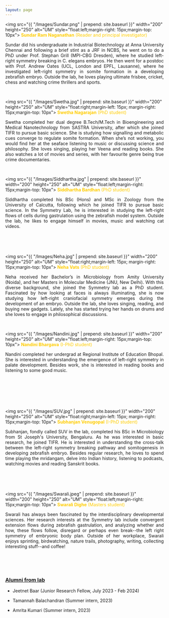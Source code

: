 ```yaml
---
layout: page
---
```


<img src="{{ "/Images/Sundar.png" | prepend: site.baseurl }}" width="200" height="250" alt="UM" style="float:left;margin-right:         15px;margin-top: 10px">
<font color="#fc0">
    <b>Sundar Ram Naganathan</b> (Reader and principal investigator)
</font>
<p align="justify">Sundar did his undergraduate in Industrial Biotechnology at Anna University Chennai and following a brief stint as a JRF in NCBS, he went on to do a PhD under Prof. Stephan Grill (MPI-CBG Dresden), where he studied left-right symmetry breaking in C. elegans embryos. He then went for a postdoc with Prof. Andrew Oates (UCL, London and EPFL, Lausanne), where he investigated left-right symmetry in somite formation in a developing zebrafish embryo. Outside the lab, he loves playing ultimate frisbee, cricket, chess and watching crime thrillers and sports.</p>    
        
<br/>

<img src="{{ "/Images/Swetha.jpg" | prepend: site.baseurl }}" width="200" height="250" alt="UM" style="float:right;margin-left: 15px; margin-right: 15px;margin-top: 10px">
<font color="#fc0">
        <b>Swetha Nagarajan</b> (PhD student)
</font>
<p align="justify">Swetha completed her dual degree B.Tech/M.Tech in Bioengineering and Medical Nanotechnology from SASTRA University, after which she joined TIFR to pursue basic science. She is studying how signalling and metabolic cues converge to regulate somite formation. When she’s not working, you would find her at the seaface listening to music or discussing science and philosophy. She loves singing, playing her Veena and reading books. She also watches a lot of movies and series, with her favourite genre being true crime documentaries.</p>

<br/>

<img src="{{ "/Images/Siddhartha.jpg" | prepend: site.baseurl }}" width="200" height="250" alt="UM" style="float:left;margin-right: 15px;margin-top: 10px">
<font color="#fc0">
        <b>Siddhartha Bardhan</b> (PhD student)
</font>
<p align="justify">Siddhartha completed his BSc (Hons) and MSc in Zoology from the University of Calcutta, following which he joined TIFR to pursue basic science. In the Symmetry Lab, he is interested in studying the left-right flows of cells during gastrulation using the zebrafish model system. Outside the lab, he likes to engage himself in movies, music and watching cat videos.</p>

<br/>
<br/>
<br/>

<img src="{{ "/Images/Neha.jpg" | prepend: site.baseurl }}" width="200" height="250" alt="UM" style="float:right;margin-left: 15px; margin-right: 15px;margin-top: 10px">
<font color="#fc0">
        <b>Neha Vats</b> (PhD student)
</font>
<p align="justify">Neha received her Bachelor’s in Microbiology from Amity University (Noida), and her Masters in Molecular Medicine (JNU, New Delhi). With this diverse background, she joined the Symmetry lab as a PhD student. Fascinated by how looking at faces is always illuminating, she is now studying how left-right craniofacial symmetry emerges during the development of an embryo. Outside the lab, she loves singing, reading, and buying new gadgets. Lately, she has started trying her hands on drums and she loves to engage in philosophical discussions.</p>

<br/>

<img src="{{ "/Images/Nandini.jpg" | prepend: site.baseurl }}" width="200" height="250" alt="UM" style="float:left;margin-right: 15px;margin-top: 10px">
<font color="#fc0">
        <b>Nandini Bhargava</b> (I-PhD student)
</font>
<p align="justify">Nandini completed her undergrad at Regional Institute of Education Bhopal. She is interested in understanding the emergence of left-right symmetry in palate development. Besides work, she is interested in reading books and listening to some good music.</p>

<br/>
<br/>
<br/>
<br/>
<br/>

<img src="{{ "/Images/SUV.jpg" | prepend: site.baseurl }}" width="200" height="250" alt="UM" style="float:right;margin-left: 15px; margin-right: 15px;margin-top: 10px">
<font color="#fc0">
        <b>Subhanjan Venugopal</b> (I-PhD student)
</font>
<p align="justify">Subhanjan, fondly called SUV in the lab, completed his BSc in Microbiology from St Joseph's University, Bengaluru. As he was interested in basic research, he joined TIFR. He is interested in understanding the cross-talk between the left-right symmetry breaking pathway and somitogenesis in developing zebrafish embryo. Besides regular research, he loves to spend time playing the mridangam, delve into Indian history, listening to podcasts, watching movies and reading Sanskrit books.</p>

<br/>
<br/>
<br/>

<img src="{{ "/Images/Swarali.jpeg" | prepend: site.baseurl }}" width="200" height="250" alt="UM" style="float:left;margin-right: 15px;margin-top: 10px">
<font color="#fc0">
        <b>Swarali Dighe</b> (Masters student)
</font>
<p align="justify">Swarali has always been fascinated by the interdisciplinary developmental sciences. Her research interests at the Symmetry lab include convergent extension flows during zebrafish gastrulation, and analyzing whether and how, these flows follow, disregard or perhaps even break--the left right symmetry of embryonic body plan. Outside of her workplace, Swarali enjoys sprinting, birdwatching, nature trails, photography, writing, collecting interesting stuff--and coffee!</p>

<br/>
<br/>
<br/>

### [Alumni from lab](#Old-people) <br/>

- Jeetnet Baar (Junior Research Fellow, July 2023 - Feb 2024)

- Tamannah Balachandran (Summer intern, 2023)

- Amrita Kumari (Summer intern, 2023)
